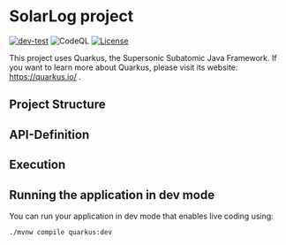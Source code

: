 # SolarLog project
[![dev-test](https://github.com/ManuelBu96/SolarLog/actions/workflows/maven.yml/badge.svg?event=push)](https://github.com/ManuelBu96/SolarLog/actions/workflows/maven.yml)
![CodeQL](https://github.com/ManuelBu96/SolarLogAPI/workflows/CodeQL/badge.svg)
[![License](https://img.shields.io/badge/License-Apache%202.0-blue.svg)](https://github.com/ManuelBu96/SolarLogAPI/blob/master/LICENSE)

This project uses Quarkus, the Supersonic Subatomic Java Framework.
If you want to learn more about Quarkus, please visit its website: https://quarkus.io/ .

## Project Structure

## API-Definition

## Execution

## Running the application in dev mode

You can run your application in dev mode that enables live coding using:
```shell script
./mvnw compile quarkus:dev
```
